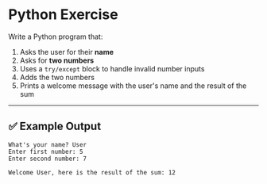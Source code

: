 # Python Exercise

Write a Python program that:

1. Asks the user for their **name**
2. Asks for **two numbers**
3. Uses a `try/except` block to handle invalid number inputs
4. Adds the two numbers
5. Prints a welcome message with the user's name and the result of the sum

---

## ✅ Example Output

```
What's your name? User
Enter first number: 5
Enter second number: 7

Welcome User, here is the result of the sum: 12
```
